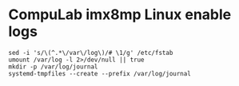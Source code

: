 # CompuLab imx8mp Linux enable logs

```
sed -i 's/\(^.*\/var\/log\)/# \1/g' /etc/fstab
umount /var/log -l 2>/dev/null || true
mkdir -p /var/log/journal
systemd-tmpfiles --create --prefix /var/log/journal
```
